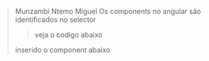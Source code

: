 > Munzambi Ntemo Miguel
> Os components no angular são identificados no selector
>
>> veja o codigo abaixo
>
>inserido o component abaixo
>><app-side-bar></app-side-bar>

